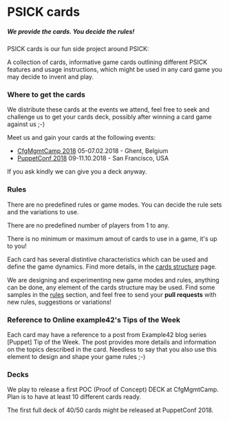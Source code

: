 # PSICK cards

##### We provide the cards. You decide the rules!

PSICK cards is our fun side project around PSICK:

A collection of cards, informative game cards outlining different PSICK features and usage instructions, which might be used in any card game you may decide to invent and play.


### Where to get the cards

We distribute these cards at the events we attend, feel free to seek and challenge us to get your cards deck, possibly after winning a card game against us ;-)

Meet us and gain your cards at the following events:

  - [CfgMgmtCamp 2018](http://cfgmgmtcamp.eu/) 05-07.02.2018 - Ghent, Belgium
  - [PuppetConf 2018](http://puppetconf.com) 09-11.10.2018 - San Francisco, USA

If you ask kindly we can give you a deck anyway.


### Rules

There are no predefined rules or game modes. You can decide the rule sets and the variations to use.

There are no predefined number of players from 1 to any.

There is no minimum or maximum amout of cards to use in a game, it's up to you!

Each card has several distintive characteristics which can be used and define the game dynamics. Find more details, in the [cards structure](cards_structure.md) page.
 
We are designing and experimenting new game modes and rules, anything can be done, any element of the cards structure may be used. Find some samples in the [rules](rules/) section, and feel free to send your **pull requests** with new rules, suggestions or variations!

### Reference to Online example42's Tips of the Week

Each card may have a reference to a post from Example42 blog series [Puppet] Tip of the Week. The post provides more details and information on the topics described in the card. Needless to say that you also use this element to design and shape your game rules ;-)


### Decks

We play to release a first POC (Proof of Concept) DECK at CfgMgmtCamp. Plan is to have at least 10 different cards ready.

The first full deck of 40/50 cards might be released at PuppetConf 2018.


